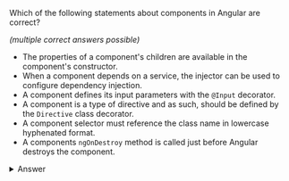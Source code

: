 Which of the following statements about components in Angular are correct?

_(multiple correct answers possible)_

- The properties of a component's children are available in the component's constructor.
- When a component depends on a service, the injector can be used to configure dependency injection.
- A component defines its input parameters with the `@Input` decorator.
- A component is a type of directive and as such, should be defined by the `Directive` class decorator.
- A component selector must reference the class name in lowercase hyphenated format.
- A components `ngOnDestroy` method is called just before Angular destroys the component.

<details><summary>Answer</summary>

> - When a component depends on a service, the injector can be used to configure dependency injection.
> - A component defines its input parameters with the `@Input` decorator.
> - A components `ngOnDestroy` method is called just before Angular destroys the component.

</details>
